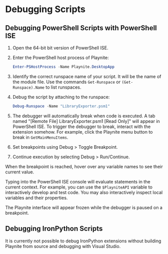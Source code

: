 Debugging Scripts
=====================

Debugging PowerShell Scripts with PowerShell ISE
---------------------

1.  Open the 64-bit bit version of PowerShell ISE.
2.  Enter the PowerShell host process of Playnite:

    ```powershell
    Enter-PSHostProcess -Name Playnite.DesktopApp
    ```
3.  Identify the correct runspace name of your script. It will be the name of the module file. Use the commands `Get-Runspace` or `(Get-Runspace).Name` to list runspaces.
4.  Debug the script by attaching to the runspace:

    ```powershell
    Debug-Runspace -Name "LibraryExporter.psm1"
    ```
5.  The debugger will automatically break when code is executed. A tab named "[Remote File] LibraryExporter.psm1 [Read Only]" will appear in PowerShell ISE. To trigger the debugger to break, interact with the extension somehow. For example, click the Playnite menu button to break in `GetMainMenuItems`.
6.  Set breakpoints using Debug > Toggle Breakpoint.
7.  Continue execution by selecting Debug > Run/Continue.

When the breakpoint is reached, hover over any variable names to see their current value.

Typing into the PowerShell ISE console will evaluate statements in the current context. For example, you can use the `$PlayniteAPI` variable to interactively develop and test code. You may also interactively inspect local variables and their properties.

The Playnite interface will appear frozen while the debugger is paused on a breakpoint.

Debugging IronPython Scripts
---------------------

It is currently not possible to debug IronPython extensions without building Playnite from source and debugging with Visual Studio.
